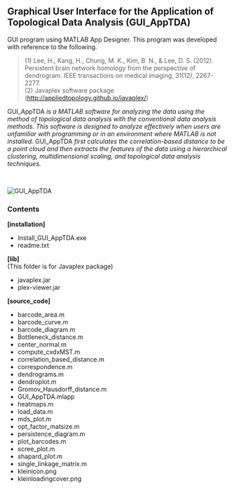 
## Graphical User Interface for the Application of Topological Data Analysis (GUI_AppTDA)
  
GUI program using MATLAB App Designer. This program was developed with reference to the following.  

>(1) Lee, H., Kang, H., Chung, M. K., Kim, B. N., & Lee, D. S. (2012). Persistent brain network homology from the perspective of dendrogram. IEEE transactions on medical imaging, 31(12), 2267-2277.  
>(2) Javaplex software package (http://appliedtopology.github.io/javaplex/)
  
  
GUI_AppTDA _is a MATLAB software for analyzing the data using the method of topological data analysis with the conventional data analysis methods.
This software is designed to analyze effectively when users are unfamiliar with programming or in an environment where MATLAB is not installed._
GUI_AppTDA _first calculates the correlation-based distance to be a point cloud and then extracts the features of the data using a hierarchical clustering, multidimensional scaling, and topological data analysis techniques._

<br>

![GUI_AppTDA](https://user-images.githubusercontent.com/43581612/103168635-41136e80-4878-11eb-94f8-f59dd911a923.png)


### Contents

**[installation]**
- Install_GUI_AppTDA.exe
- readme.txt

**[lib]**  
(This folder is for Javaplex package)
- javaplex.jar
- plex-viewer.jar

**[source_code]**
- barcode_area.m
- barcode_curve.m
- barcode_diagram.m
- Bottleneck_distance.m
- center_normal.m
- compute_cxdxMST.m
- correlation_based_distance.m
- correspondence.m
- dendrograms.m
- dendroplot.m
- Gromov_Hausdorff_distance.m
- GUI_AppTDA.mlapp
- heatmaps.m
- load_data.m
- mds_plot.m
- opt_factor_matsize.m
- persistence_diagram.m
- plot_barcodes.m
- scree_plot.m
- shapard_plot.m
- single_linkage_matrix.m
- kleinicon.png
- kleinloadingcover.png
